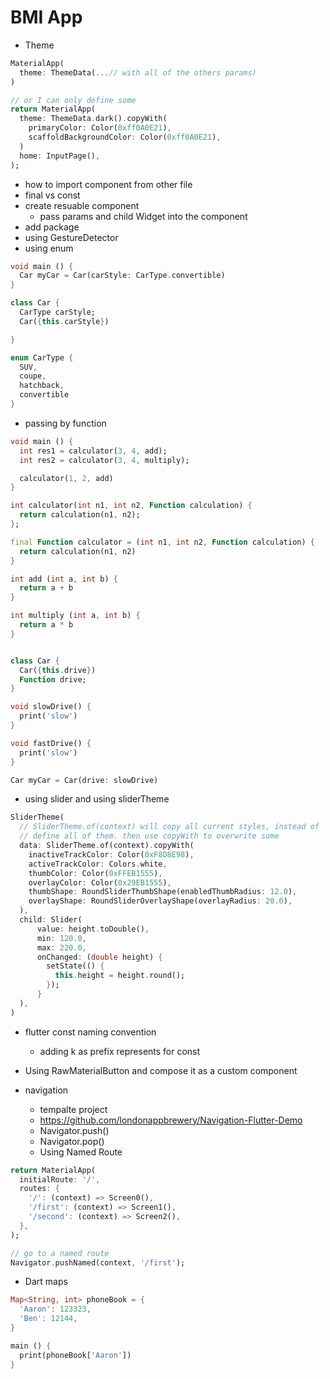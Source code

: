 # BMI App

- Theme
```dart
MaterialApp(
  theme: ThemeData(...// with all of the others params)
)

// or I can only define some
return MaterialApp(
  theme: ThemeData.dark().copyWith(
    primaryColor: Color(0xff0A0E21),
    scaffoldBackgroundColor: Color(0xff0A0E21),
  )
  home: InputPage(),
);
```

- how to import component from other file
- final vs const
- create resuable component
  - pass params and child Widget into the component
- add package
- using GestureDetector
- using enum

```dart
void main () {
  Car myCar = Car(carStyle: CarType.convertible)
}

class Car {
  CarType carStyle;
  Car({this.carStyle})

}

enum CarType {
  SUV,
  coupe,
  hatchback,
  convertible
}

```

- passing by function

```dart
void main () {
  int res1 = calculator(3, 4, add);
  int res2 = calculator(3, 4, multiply);

  calculator(1, 2, add)
}

int calculator(int n1, int n2, Function calculation) {
  return calculation(n1, n2);
};

final Function calculator = (int n1, int n2, Function calculation) {
  return calculation(n1, n2)
}

int add (int a, int b) {
  return a + b
}

int multiply (int a, int b) {
  return a * b
}


class Car {
  Car({this.drive})
  Function drive;
}

void slowDrive() {
  print('slow')
}

void fastDrive() {
  print('slow')
}

Car myCar = Car(drive: slowDrive)

```

- using slider and using sliderTheme

```dart
SliderTheme(
  // SliderTheme.of(context) will copy all current styles, instead of
  // define all of them. then use copyWith to overwrite some
  data: SliderTheme.of(context).copyWith(
    inactiveTrackColor: Color(0xF8D8E98),
    activeTrackColor: Colors.white,
    thumbColor: Color(0xFFEB1555),
    overlayColor: Color(0x29EB1555),
    thumbShape: RoundSliderThumbShape(enabledThumbRadius: 12.0),
    overlayShape: RoundSliderOverlayShape(overlayRadius: 20.0),
  ),
  child: Slider(
      value: height.toDouble(),
      min: 120.0,
      max: 220.0,
      onChanged: (double height) {
        setState(() {
          this.height = height.round();
        });
      }
  ),
)
```

- flutter const naming convention
  - adding k as prefix represents for const

- Using RawMaterialButton and compose it as a custom component

- navigation
  - tempalte project
  - https://github.com/londonappbrewery/Navigation-Flutter-Demo
  - Navigator.push()
  - Navigator.pop()
  - Using Named Route

```dart
return MaterialApp(
  initialRoute: '/',
  routes: {
    '/': (context) => Screen0(),
    '/first': (context) => Screen1(),
    '/second': (context) => Screen2(),
  },
);

// go to a named route
Navigator.pushNamed(context, '/first');
```

- Dart maps
```dart
Map<String, int> phoneBook = {
  'Aaron': 123323,
  'Ben': 12144,
}

main () {
  print(phoneBook['Aaron'])
}
```

